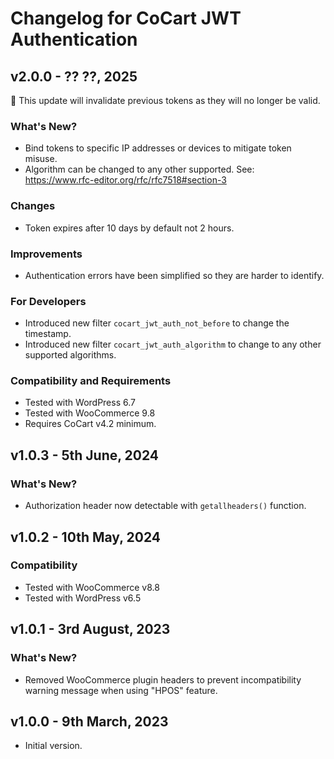 # Changelog for CoCart JWT Authentication
## v2.0.0 - ?? ??, 2025

📢 This update will invalidate previous tokens as they will no longer be valid.

### What's New?

* Bind tokens to specific IP addresses or devices to mitigate token misuse.
* Algorithm can be changed to any other supported. See: https://www.rfc-editor.org/rfc/rfc7518#section-3

### Changes

* Token expires after 10 days by default not 2 hours.

### Improvements

* Authentication errors have been simplified so they are harder to identify.

### For Developers

* Introduced new filter `cocart_jwt_auth_not_before` to change the timestamp.
* Introduced new filter `cocart_jwt_auth_algorithm` to change to any other supported algorithms.

### Compatibility and Requirements

* Tested with WordPress 6.7
* Tested with WooCommerce 9.8
* Requires CoCart v4.2 minimum.

## v1.0.3 - 5th June, 2024

### What's New?

* Authorization header now detectable with `getallheaders()` function.

## v1.0.2 - 10th May, 2024

### Compatibility

* Tested with WooCommerce v8.8
* Tested with WordPress v6.5

## v1.0.1 - 3rd August, 2023

### What's New?

* Removed WooCommerce plugin headers to prevent incompatibility warning message when using "HPOS" feature.

## v1.0.0 - 9th March, 2023

* Initial version.
